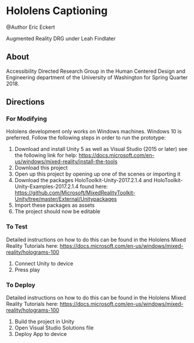 # Hololens Captioning

@Author Eric Eckert

Augmented Reality DRG under Leah Findlater 

## About

Accessibility Directed Research Group in the Human Centered Design and Engineering department of the University of Washington for Spring Quarter 2018.

## Directions

### For Modifying

Hololens development only works on Windows machines. Windows 10 is preferred. Follow the following steps in order to run the prototype:

1) Download and install Unity 5 as well as Visual Studio (2015 or later) see the following link for help: https://docs.microsoft.com/en-us/windows/mixed-reality/install-the-tools
2) Download this project
3) Open up this project by opening up one of the scenes or importing it
4) Download the packages HoloToolkit-Unity-2017.2.1.4 and HoloToolkit-Unity-Examples-2017.2.1.4 found here: https://github.com/Microsoft/MixedRealityToolkit-Unity/tree/master/External/Unitypackages
5) Import these packages as assets
6) The project should now be editable

### To Test

Detailed instructions on how to do this can be found in the Hololens Mixed Reality Tutorials here: https://docs.microsoft.com/en-us/windows/mixed-reality/holograms-100
1) Connect Unity to device
2) Press play

### To Deploy

Detailed instructions on how to do this can be found in the Hololens Mixed Reality Tutorials here: https://docs.microsoft.com/en-us/windows/mixed-reality/holograms-100
1) Build the project in Unity
2) Open Visual Studio Solutions file
3) Deploy App to device